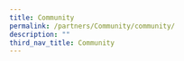 ```yaml
---
title: Community
permalink: /partners/Community/community/
description: ""
third_nav_title: Community
---
```

